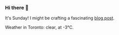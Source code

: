### Hi there :wave:

It's Sunday! I might be crafting a fascinating [blog post](https://benjaminwuethrich.dev).

Weather in Toronto: clear, at -3°C.
